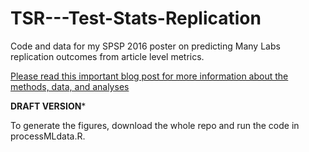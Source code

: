# TSR---Test-Stats-Replication
Code and data for my SPSP 2016 poster on predicting Many Labs replication outcomes from article level metrics. 

[Please read this important blog post for more information about the methods, data, and analyses](http://www.erikasalomon.com/2016/01/article-level-metrics-and-many-labs-replication-outcomes/)

******DRAFT VERSION*******

To generate the figures, download the whole repo and run the code in processMLdata.R.
